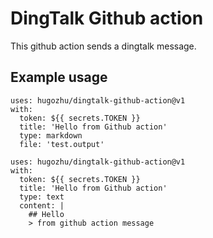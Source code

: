# DingTalk Github action

This github action sends a dingtalk message.

## Example usage

```
uses: hugozhu/dingtalk-github-action@v1
with:
  token: ${{ secrets.TOKEN }}
  title: 'Hello from Github action'
  type: markdown
  file: 'test.output'
```


```
uses: hugozhu/dingtalk-github-action@v1
with:
  token: ${{ secrets.TOKEN }}
  title: 'Hello from Github action'
  type: text
  content: |
    ## Hello
    > from github action message
```